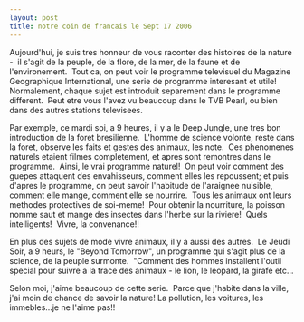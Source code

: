 ```yaml
---
layout: post
title: notre coin de francais le Sept 17 2006
---
```


Aujourd'hui, je suis tres honneur de vous raconter des histoires de la nature -  il s'agit de la peuple, de la flore, de la mer, de la faune et de l'environement.  Tout ca, on peut voir le programme televisuel du Magazine Geographique International, une serie de programme interesant et utile!  Normalement, chaque sujet est introduit separement dans le programme different.  Peut etre vous l'avez vu beaucoup dans le TVB Pearl, ou bien dans des autres stations televisees.

Par exemple, ce mardi soi, a 9 heures, il y a le Deep Jungle, une tres bon introduction de la foret bresilienne.  L'homme de science volonte, reste dans la foret, observe les faits et gestes des animaux, les note.  Ces phenomenes naturels etaient filmes completement, et apres sont remontres dans le programme.  Ainsi, le vrai programme naturel!  On peut voir comment des guepes attaquent des envahisseurs, comment elles les repoussent; et puis d'apres le programme, on peut savoir l'habitude de l'araignee nuisible, comment elle mange, comment elle se nourrire.  Tous les animaux ont leurs methodes protectives de soi-meme!  Pour obtenir la nourriture, la poisson nomme saut et mange des insectes dans l'herbe sur la riviere!  Quels intelligents!  Vivre, la convenance!!

En plus des sujets de mode vivre animaux, il y a aussi des autres.  Le Jeudi Soir, a 9 heurs, le "Beyond Tomorrow", un programme qui s'agit plus de la science, de la peuple surmonte.  "Comment des hommes installent l'outil special pour suivre a la trace des animaux - le lion, le leopard, la girafe etc…

Selon moi, j'aime beaucoup de cette serie.  Parce que j'habite dans la ville, j'ai moin de chance de savoir la nature! La pollution, les voitures, les immebles…je ne l'aime pas!!
